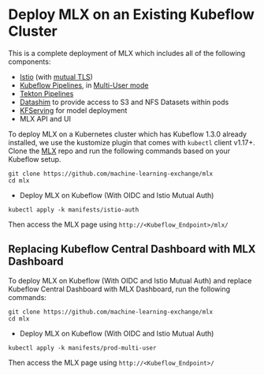 # Deploy MLX on an Existing Kubeflow Cluster

This is a complete deployment of MLX which includes all of the following components:

- [Istio](https://istio.io/) (with [mutual TLS](https://istio.io/latest/docs/tasks/security/authentication/authn-policy/#auto-mutual-tls))
- [Kubeflow Pipelines](https://www.kubeflow.org/docs/components/pipelines/), in [Multi-User mode](https://www.kubeflow.org/docs/components/pipelines/multi-user/)
- [Tekton Pipelines](https://github.com/tektoncd/pipeline#-tekton-pipelines)
- [Datashim](https://datashim-io.github.io/datashim/) to provide access to S3 and NFS Datasets within pods
- [KFServing](https://www.kubeflow.org/docs/components/kfserving/kfserving/) for model deployment
- MLX API and UI

To deploy MLX on a Kubernetes cluster which has Kubeflow 1.3.0 already installed, we use the kustomize plugin that comes with `kubectl` client v1.17+. Clone the [MLX](https://github.com/machine-learning-exchange/mlx) repo and run the following commands based on your Kubeflow setup.

```shell
git clone https://github.com/machine-learning-exchange/mlx
cd mlx
```

- Deploy MLX on Kubeflow (With OIDC and Istio Mutual Auth)
```shell
kubectl apply -k manifests/istio-auth
```

Then access the MLX page using `http://<Kubeflow_Endpoint>/mlx/`


## Replacing Kubeflow Central Dashboard with MLX Dashboard

To deploy MLX on Kubeflow (With OIDC and Istio Mutual Auth) and replace Kubeflow Central Dashboard with MLX Dashboard, run the following commands:

```shell
git clone https://github.com/machine-learning-exchange/mlx
cd mlx
```

- Deploy MLX on Kubeflow (With OIDC and Istio Mutual Auth)
```shell
kubectl apply -k manifests/prod-multi-user
```

Then access the MLX page using `http://<Kubeflow_Endpoint>/`
